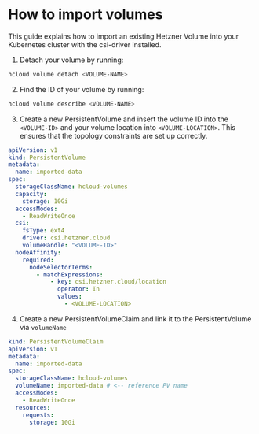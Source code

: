 # How to import volumes

This guide explains how to import an existing Hetzner Volume into your Kubernetes cluster with the csi-driver installed.

1. Detach your volume by running:

```bash
hcloud volume detach <VOLUME-NAME>
```

2. Find the ID of your volume by running:

```bash
hcloud volume describe <VOLUME-NAME>
```

3. Create a new PersistentVolume and insert the volume ID into the `<VOLUME-ID>` and your volume location into `<VOLUME-LOCATION>`. This ensures that the topology constraints are set up correctly.

```yaml
apiVersion: v1
kind: PersistentVolume
metadata:
  name: imported-data
spec:
  storageClassName: hcloud-volumes
  capacity:
    storage: 10Gi
  accessModes:
    - ReadWriteOnce
  csi:
    fsType: ext4
    driver: csi.hetzner.cloud
    volumeHandle: "<VOLUME-ID>"
  nodeAffinity:
    required:
      nodeSelectorTerms:
        - matchExpressions:
            - key: csi.hetzner.cloud/location
              operator: In
              values:
                - <VOLUME-LOCATION>
```

4. Create a new PersistentVolumeClaim and link it to the PersistentVolume via `volumeName`

```yaml
kind: PersistentVolumeClaim
apiVersion: v1
metadata:
  name: imported-data
spec:
  storageClassName: hcloud-volumes
  volumeName: imported-data # <-- reference PV name
  accessModes:
    - ReadWriteOnce
  resources:
    requests:
      storage: 10Gi
```
